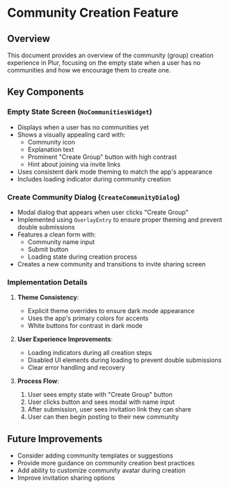 # Community Creation Feature

## Overview

This document provides an overview of the community (group) creation experience in Plur, focusing on the empty state when a user has no communities and how we encourage them to create one.

## Key Components

### Empty State Screen (`NoCommunitiesWidget`)

- Displays when a user has no communities yet
- Shows a visually appealing card with:
  - Community icon
  - Explanation text
  - Prominent "Create Group" button with high contrast
  - Hint about joining via invite links
- Uses consistent dark mode theming to match the app's appearance
- Includes loading indicator during community creation

### Create Community Dialog (`CreateCommunityDialog`)

- Modal dialog that appears when user clicks "Create Group"
- Implemented using `OverlayEntry` to ensure proper theming and prevent double submissions
- Features a clean form with:
  - Community name input
  - Submit button
  - Loading state during creation process
- Creates a new community and transitions to invite sharing screen

### Implementation Details

1. **Theme Consistency**: 
   - Explicit theme overrides to ensure dark mode appearance
   - Uses the app's primary colors for accents
   - White buttons for contrast in dark mode
   
2. **User Experience Improvements**:
   - Loading indicators during all creation steps
   - Disabled UI elements during loading to prevent double submissions
   - Clear error handling and recovery
   
3. **Process Flow**:
   1. User sees empty state with "Create Group" button
   2. User clicks button and sees modal with name input
   3. After submission, user sees invitation link they can share
   4. User can then begin posting to their new community

## Future Improvements

- Consider adding community templates or suggestions
- Provide more guidance on community creation best practices
- Add ability to customize community avatar during creation
- Improve invitation sharing options